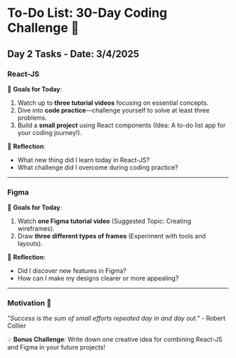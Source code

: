 # To-Do List: 30-Day Coding Challenge 🚀

## Day 2 Tasks - **Date:** 3/4/2025

### React-JS
🌟 **Goals for Today**:  
1. Watch up to **three tutorial videos** focusing on essential concepts.  
2. Dive into **code practice**—challenge yourself to solve at least three problems.  
3. Build a **small project** using React components (Idea: A to-do list app for your coding journey!).  

🎯 **Reflection**:  
- What new thing did I learn today in React-JS?  
- What challenge did I overcome during coding practice?  

---

### Figma
🌟 **Goals for Today**:  
1. Watch **one Figma tutorial video** (Suggested Topic: Creating wireframes).  
2. Draw **three different types of frames** (Experiment with tools and layouts).  

🎯 **Reflection**:  
- Did I discover new features in Figma?  
- How can I make my designs clearer or more appealing?

---

### Motivation 🌈
_"Success is the sum of small efforts repeated day in and day out."_ - Robert Collier  

💡 **Bonus Challenge**: Write down one creative idea for combining React-JS and Figma in your future projects!